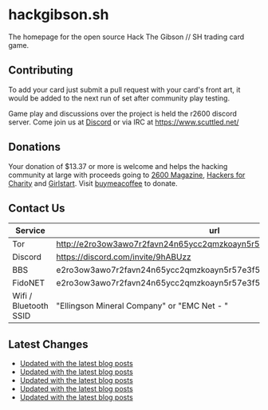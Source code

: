 # hackgibson.sh
The homepage for the open source Hack The Gibson // SH trading card game.


## Contributing

To add your card just submit a pull request with your card's front art, it would be added to the next run of set after community play testing.

Game play and discussions over the project is held the r2600 discord server. Come join us at [Discord](https://discord.com/invite/9hABUzz) or via IRC at https://www.scuttled.net/


## Donations

Your donation of $13.37 or more is welcome and helps the hacking community at large with proceeds going to [2600 Magazine](https://2600.com/), [Hackers for Charity](https://hackersforcharity.org) and [Girlstart](https://girlstart.org).  Visit [buymeacoffee](https://www.buymeacoffee.com/hackgibson.sh) to donate.


## Contact Us

Service | url
-|-
Tor | http://e2ro3ow3awo7r2favn24n65ycc2qmzkoayn5r57e3f56nvjwdcgg32ad.onion
Discord | https://discord.com/invite/9hABUzz
BBS | e2ro3ow3awo7r2favn24n65ycc2qmzkoayn5r57e3f56nvjwdcgg32ad.onion:23
FidoNET | e2ro3ow3awo7r2favn24n65ycc2qmzkoayn5r57e3f56nvjwdcgg32ad.onion:24554
Wifi / Bluetooth SSID | "Ellingson Mineral Company" or "EMC Net - <fidonet address>"

## Latest Changes
<!-- BLOG-POST-LIST:START -->
- [Updated with the latest blog posts](https://github.com/DFW2600/hackgibson.sh/commit/21535423d597e14b0b8c09bd4736ae4e6dc6ae83)
- [Updated with the latest blog posts](https://github.com/DFW2600/hackgibson.sh/commit/7ad822e9f1c736219cd01809cc8f151f2e926142)
- [Updated with the latest blog posts](https://github.com/DFW2600/hackgibson.sh/commit/fbab55b359855b87a3ad528962710bc156808ab4)
- [Updated with the latest blog posts](https://github.com/DFW2600/hackgibson.sh/commit/52765df57e535ce55cdaa5d7f168d31bfabdbbf4)
- [Updated with the latest blog posts](https://github.com/DFW2600/hackgibson.sh/commit/6a619c6908770a2a4f3c2b74b9cdd040202c04a7)
<!-- BLOG-POST-LIST:END -->
